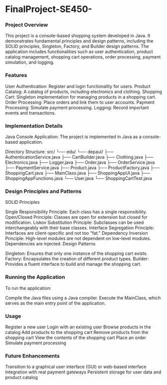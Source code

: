 # FinalProject-SE450-

### Project Overview

This project is a console-based shopping system developed in Java. It demonstrates fundamental principles and design patterns, including the SOLID principles, Singleton, Factory, and Builder design patterns. The application includes functionalities such as user authentication, product catalog management, shopping cart operations, order processing, payment simulation, and logging.

### Features

User Authentication: Register and login functionality for users.
Product Catalog: A catalog of products, including electronics and clothing.
Shopping Cart: Singleton implementation for managing products in a shopping cart.
Order Processing: Place orders and link them to user accounts.
Payment Processing: Simulate payment processing.
Logging: Record important events and transactions.

### Implementation Details

Java Console Application: 
The project is implemented in Java as a console-based application.

Directory Structure:
src/
└── edu/
    └── depaul/
        ├── AuthenticationService.java
        ├── CartBuilder.java
        ├── Clothing.java
        ├── Electronics.java
        ├── Logger.java
        ├── Order.java
        ├── OrderService.java
        ├── PaymentService.java
        ├── Product.java
        ├── ProductFactory.java
        ├── ShoppingCart.java
        ├── MainClass.java
        ├── ShoppingAppUI.java
        ├── ShoppingAppFunctions.java
        └── User.java
        └── ShoppingCartTest.java

### Design Principles and Patterns

SOLID Principles

Single Responsibility Principle: Each class has a single responsibility.
Open/Closed Principle: Classes are open for extension but closed for modification.
Liskov Substitution Principle: Subclasses can be used interchangeably with their base classes.
Interface Segregation Principle: Interfaces are client-specific and not too "fat."
Dependency Inversion Principle: High-level modules are not dependent on low-level modules. Dependencies are injected.
Design Patterns

Singleton: Ensures that only one instance of the shopping cart exists.
Factory: Encapsulates the creation of different product types.
Builder: Provides a fluent interface to build and manage the shopping cart.

### Running the Application

To run the application:

Compile the Java files using a Java compiler.
Execute the MainClass, which serves as the main entry point of the application.

### Usage

Register a new user
Login with an existing user
Browse products in the catalog
Add products to the shopping cart
Remove products from the shopping cart
View the contents of the shopping cart
Place an order
Simulate payment processing

### Future Enhancements

Transition to a graphical user interface (GUI) or web-based interface
Integration with real payment gateways
Persistent storage for user data and product catalog

